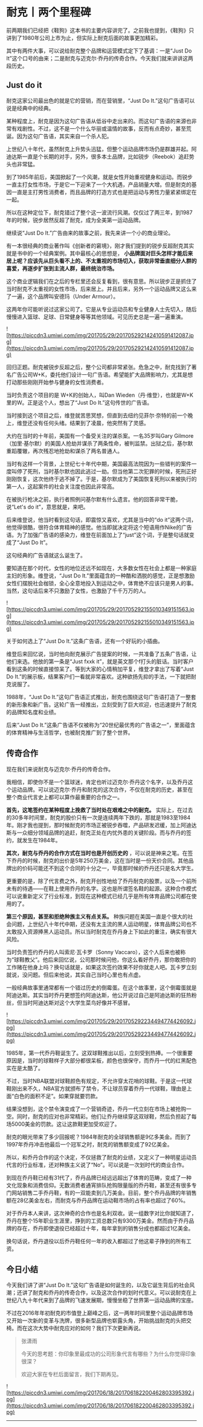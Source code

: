 # 耐克丨两个里程碑

前两期我们已经把《鞋狗》这本书的主要内容讲完了。之前我也提到，《鞋狗》只讲到了1980年公司上市为止，但实际上耐克后面的故事更加精彩。

其中有两件大事，可以说给耐克整个品牌和运营模式定下了基调：一是“Just Do It”这个口号的由来；二是耐克与迈克尔·乔丹的传奇合作。今天我们就来讲讲这两段历史。

## Just do it

耐克这家公司最出色的就是它的营销，而在营销里，“Just Do It.”这句广告语可以说是经典中的经典。

某种程度上，耐克是因为这句广告语从低谷中走出来的。而这句广告语的来源也非常有戏剧性。不过，这不是一个什么华丽或温情的故事，反而有点奇妙，甚至荒诞。因为这句广告语，其实来自一个杀人犯。

上世纪八十年代，虽然耐克上升势头迅猛，但整个运动品牌市场仍是群雄并起。阿迪达斯一直是个长期的对手，另外，很多本土品牌，比如锐步（Reebok）追赶势头也非常猛。

到了1985年前后，美国掀起了一个风潮，就是女性开始重视健身和运动。而锐步一直主打女性市场，于是它一下迎来了一个大机遇，产品销量大增。但是耐克的基因一直是主打男性消费者，而且品牌的打造方式也是把运动与男性力量紧紧绑定在一起。

所以在这种定位下，耐克错过了整个这一波流行风潮。仅仅过了两三年，到1987年的时候，锐步居然反超了耐克，成为全美第一运动品牌。

继续说“Just Do It.”广告由来的故事之前，我先来讲一个小的商业理论。

有一本很经典的商业著作叫《创新者的窘境》，刚才我们提到的锐步反超耐克其实就是书中的一个经典案例。其中最核心的思想是， **小品牌面对巨头怎样才能后来居上呢？应该先从巨头看不上的、不太重视的市场切入，获取非常垂直细分人群的喜爱，再逐步扩张到主流人群，最终统治市场。**

这个商业逻辑我们在之后的专栏里还会反复看到，很有意思。所以锐步正是抓住了当时耐克不太重视的女性市场，后来居上。并且后来，另外一个运动品牌又这么来了一遍，这个品牌叫安德玛（Under Armour）。

这两年你可能听说过这家公司了。它是从专业运动员和专业健身人士先切入，随后慢慢进入篮球、足球、日常健身等等其他领域。可见历史总是一遍一遍重演。

![https://piccdn3.umiwi.com/img/201705/29/201705292142410591412087.jpg](https://piccdn3.umiwi.com/img/201705/29/201705292142410591412087.jpg)

回归正题。耐克被锐步反超之后，整个公司都非常紧张。危急之中，耐克找到了著名广告公司W+K，委托他们设计一句广告语。希望能扩大品牌影响力，尤其是想打动那些刚刚开始参与健身的女性消费者。

当时负责这个项目的是 W+K的创始人，叫Dan Wieden（丹·维登），也就是W+K里的W。正是这个人，想出了“Just Do It.”这句传世的广告语。

当时接到这个项目之后，维登就苦思冥想，但直到去纽约见菲尔·奈特的前一个晚上，维登还没有任何头绪。结果到了凌晨，他突然有了灵感。

大约在当时的十年前，美国有一个备受关注的谋杀案。一名35岁叫Gary Gilmore（加里·基尔默）的美国人抢劫并谋杀了两条性命，被判监禁。出狱之后，基尔默重蹈覆辙，再次残忍地抢劫和谋杀了两名普通人。

当时有这样一个背景，上世纪七十年代中期，美国最高法院因为一些错判的案件一度叫停了死刑，当时基尔默也因此逃过一劫。但当他第二次犯罪的时候，死刑正好刚刚恢复，这次他终于逃不掉了。于是，基尔默成为了美国恢复死刑以来被执行的第一人，这起案件的社会关注度也因此非常高。

在被执行枪决之前，执行者照例问基尔默有什么遗言。他的回答非常干脆，说“Let's do it”，意思就是，来吧。

后来维登说，他当时看到这句话，即震惊又喜欢，尤其是当中的“do it”这两个词，他觉得很酷，很符合体育精神的感觉。他当即就决定将这个短语用作Nike的广告语。为了加强广告语的感染力，维登在前面加上了“just”这个词，于是整句话就变成了“Just Do It”。

这句经典的广告语就这么诞生了。

要知道在那个时代，女性的地位还远不如现在，大多数女性在社会上都是一种家庭主妇的形象。维登说，“Just Do It.”里面蕴含的一种酷和洒脱的感觉，正是想激励女性们摆脱社会枷锁，全心全意地投入到运动之中，体育绝不应该只是男人的事。当然，这句话后来不只激励了女性，也激励了千千万万的人。

![https://piccdn3.umiwi.com/img/201705/29/201705292155010349151563.jpg](https://piccdn3.umiwi.com/img/201705/29/201705292155010349151563.jpg)

关于如何选上了“Just Do It.”这条广告语，还有一个好玩的小插曲。

维登后来回忆说，当时他向耐克展示广告提案的时候，一共准备了五条广告语，让他们来选。他放的第一条是“Just fxxk it”，就是英文那个f打头的脏话。当时客户看到这条的时候直接惊呆了。等到大家的心情稍加平复，维登才拿出了写着“Just Do It.”的展示板，结果客户们一看就非常喜欢。这种欲扬先抑的手法，一下就把耐克说服了。

1988年，“Just Do It.”这句广告语正式推出，耐克也围绕这句广告语打造了一整套的新形象和新广告。这轮广告一经推出，立刻受到了巨大欢迎，也迅速提升了耐克的品牌知名度和业绩。

后来“Just Do It.”这条广告语不仅被称为“20世纪最优秀的广告语之一”，里面蕴含的体育精神与生活哲学，也被耐克推广到了整个世界。 

## 传奇合作

现在我们来说耐克与迈克尔·乔丹的传奇合作。

我相信，即使你不是一个篮球迷，肯定也听过迈克尔·乔丹这个名字，以及乔丹这个运动品牌。可以说迈克尔·乔丹和耐克的这次合作，不仅在耐克的历史，甚至在整个商业代言史上都可以算作最重要的合作之一。

 **首先，这笔签约在某种程度上挽救了当时处在艰难之中的耐克。** 实际上，在过去的30多年时间里，耐克的股价只有一次是连续两年下跌的，那就是1983至1984年。刚才我也提到，那时候耐克的市场正被锐步吞噬，产品研发迟缓，加上阿迪达斯与一众细分领域品牌的追赶，耐克正处在内忧外患的关键阶段。而与乔丹的签约，就发生在1984年。

 **其次，耐克与乔丹的合作方式在当时也是开创历史的** ，可以说是神来之笔。在签下乔丹的时候，耐克的出价是5年250万美金，这在当时是一份天价合同。其他品牌出的价码可能还不到这个合同的十分之一，毕竟那时候的乔丹还只是名大学生。

更重要的是，除了代言费之外，耐克开创性地给了乔丹耐克的股票，以及一个前所未有的待遇——在鞋上使用乔丹的名字。这也是所谓签名鞋的起源。这种合作模式可以说重新定义了行业标准，到现在这种模式已经几乎是所有体育品牌公司都在使用的了。

 **第三个原因，甚至和拒绝种族主义有点关系。** 种族问题在美国一直是个很大的社会问题，上世纪八十年代中期，还没有太主流的黑人运动明星，体育品牌公司也不太敢投入资源捧黑人运动员。所以当时耐克在乔丹身上下如此的重注，确实有很大风险。

当时负责签约乔丹的人叫索尼·瓦卡罗（Sonny Vaccaro），这个人后来也被称为“球鞋教父”。他后来回忆说，公司那时候问他，你这么看好乔丹，那你敢把你的工作赌在他身上吗？换句话就是，如果这次签约效果不好你就走人吧。瓦卡罗立刻就说，没问题。但后来他说，其实自己当时心里也有点虚。

一般经典故事里通常都有一个错过历史的倒霉蛋。在这个故事里，这个倒霉蛋就是阿迪达斯。其实当时乔丹更想签约阿迪达斯，他公开说过自己是阿迪达斯的狂热粉丝，但当时阿迪达斯对这个大学生菜鸟好像并不感冒。

![https://piccdn3.umiwi.com/img/201705/29/201705292234494774426092.jpg](https://piccdn3.umiwi.com/img/201705/29/201705292234494774426092.jpg)

1985年，第一代乔丹鞋诞生了。这双球鞋推出以后，立刻受到热捧。一个很重要原因是，当时的球鞋样子大部分都很呆板，颜色也很保守，而乔丹一代的红黑配色实在是太酷了。

不过，当时NBA联盟对球鞋颜色有规定，不允许穿太花哨的球鞋。于是这一代球鞋刚出来不久，NBA官方就颁布了禁令，不让球员穿着乔丹一代球鞋，理由是上面“白色的面积不足”。如果穿就要罚款。

结果没想到，这个禁令演变成了一个营销奇迹，乔丹一代立刻在市场上被抢购一空。同时，耐克的应对也非常精彩。他们让乔丹继续穿这双球鞋，然后负担起了每场5000美金的罚款。这让这款鞋更加受欢迎了。

耐克的眼光带来了多少回报呢？1984年耐克的全球销售额是9亿多美金。而到了1997年乔丹冲击他最后一个冠军之时，耐克的销售额变成了92亿美金。 

所以，和乔丹合作的这个决定，不仅拯救了耐克的业绩，又定义了一种明星运动员代言的行业标准，还对种族主义说了“No”。可以说是一次划时代的商业合作。

到现在乔丹鞋已经有31代了，乔丹品牌已经远远超出了体育的范畴，变成了一种文化现象和消费信仰。无数消费者通宵排队抢购限量版的乔丹鞋，甚至还有很多专门网站销售二手乔丹鞋，有的一双能卖到几万美金。目前，整个乔丹品牌的年销售额在28亿美金左右，而耐克与乔丹品牌在运动鞋市场的占有率也超过了60%。

对于乔丹本人来讲，这次神奇的合作也是名利双收。说一组数字对比你就知道了，乔丹在整个15年职业生涯里，挣到的工资总数只有9300万美金。然而由于乔丹品牌的存在，乔丹即使退役已经超过十年，每年拿到的销售分成也都超过1亿美金。

换句话说，乔丹退役以后乔丹鞋任何一年的收入都超过了他这辈子挣到的所有工资。 

## 今日小结

今天我们讲了讲“Just Do It.”这句广告语是如何诞生的，以及它诞生背后的社会风潮；还讲了耐克和乔丹的传奇合作，以及这次合作的划时代意义。可以说耐克在上世纪八九十年代来到了品牌的飞速发展期，慢慢坐稳了世界第一运动品牌的宝座。

不过在2016年年初耐克的市值登上巅峰之后，这一两年时间里整个运动品牌市场又开始一次新的变革与洗牌，很多新型品牌也崭露头角，开始挑战耐克的头把交椅。而在这次大势中耐克应对的如何？我们下次更新再说。

> 张潇雨
> 
> 今天的思考题：你印象里最成功的公司形象代言有哪些？为什么你觉得印象很深？
> 
> 欢迎大家在专栏后面留言，我们下期再见。

![https://piccdn3.umiwi.com/img/201706/18/201706182200462803395392.jpg](https://piccdn3.umiwi.com/img/201706/18/201706182200462803395392.jpg)

---
